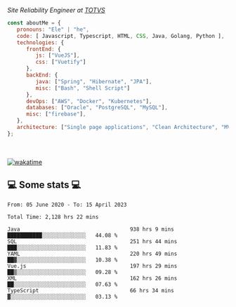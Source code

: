 <p><em>Site Reliability Engineer at <a href="https://www.totvs.com/">TOTVS</a></br>
</em></p>


```javascript
const aboutMe = {
   pronouns: "Ele" | "he",
   code: [ Javascript, Typescript, HTML, CSS, Java, Golang, Python ],
   technologies: {
      frontEnd: {
         js: ["VueJS"],
         css: ["Vuetify"]
      },
      backEnd: {
         java: ["Spring", "Hibernate", "JPA"],
         misc: ["Bash", "Shell Script"]
      },
      devOps: ["AWS", "Docker", "Kubernetes"],
      databases: ["Oracle", "PostgreSQL", "MySQL"],
      misc: ["firebase"],
   },
   architecture: ["Single page applications", "Clean Architecture", "MVC", "Microservices"],
};
```
</br></br>
[![wakatime](https://wakatime.com/badge/user/a3a8ed06-d304-4d6b-bc86-4adc418cdea7.svg)](https://wakatime.com/@a3a8ed06-d304-4d6b-bc86-4adc418cdea7)
<h2>💻 Some stats 💻</h2>

<!--START_SECTION:waka-->

```text
From: 05 June 2020 - To: 15 April 2023

Total Time: 2,128 hrs 22 mins

Java                                   938 hrs 9 mins  ███████████░░░░░░░░░░░░░░   44.08 %
SQL                                    251 hrs 44 mins ███░░░░░░░░░░░░░░░░░░░░░░   11.83 %
YAML                                   220 hrs 49 mins ██▓░░░░░░░░░░░░░░░░░░░░░░   10.38 %
Vue.js                                 197 hrs 29 mins ██▒░░░░░░░░░░░░░░░░░░░░░░   09.28 %
XML                                    162 hrs 26 mins ██░░░░░░░░░░░░░░░░░░░░░░░   07.63 %
TypeScript                             66 hrs 34 mins  ▓░░░░░░░░░░░░░░░░░░░░░░░░   03.13 %
```

<!--END_SECTION:waka-->
